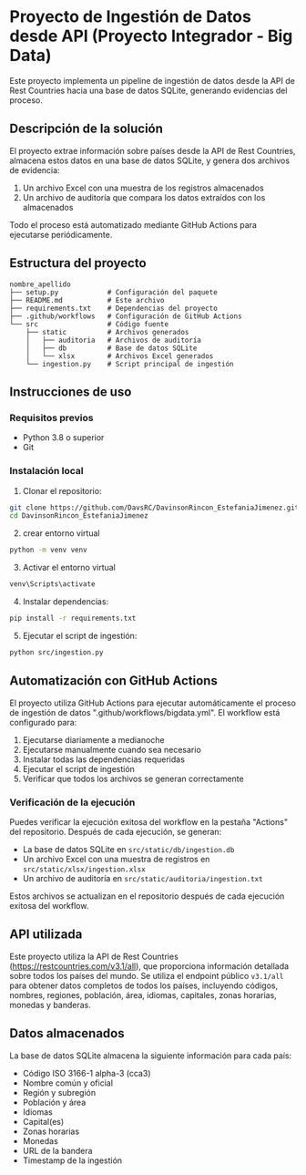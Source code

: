 # Proyecto de Ingestión de Datos desde API (Proyecto Integrador - Big Data)

Este proyecto implementa un pipeline de ingestión de datos desde la API de Rest Countries hacia una base de datos SQLite, generando evidencias del proceso.

## Descripción de la solución

El proyecto extrae información sobre países desde la API de Rest Countries, almacena estos datos en una base de datos SQLite, y genera dos archivos de evidencia:

1. Un archivo Excel con una muestra de los registros almacenados
2. Un archivo de auditoría que compara los datos extraídos con los almacenados

Todo el proceso está automatizado mediante GitHub Actions para ejecutarse periódicamente.

## Estructura del proyecto

```
nombre_apellido
├── setup.py            # Configuración del paquete
├── README.md           # Este archivo
├── requirements.txt    # Dependencias del proyecto
├── .github/workflows   # Configuración de GitHub Actions
└── src                 # Código fuente
    ├── static          # Archivos generados
    │   ├── auditoria   # Archivos de auditoría
    │   ├── db          # Base de datos SQLite
    │   └── xlsx        # Archivos Excel generados
    └── ingestion.py    # Script principal de ingestión
```

## Instrucciones de uso

### Requisitos previos

- Python 3.8 o superior
- Git

### Instalación local

1. Clonar el repositorio:

```bash
git clone https://github.com/DavsRC/DavinsonRincon_EstefaniaJimenez.git
cd DavinsonRincon_EstefaniaJimenez
```

2. crear entorno virtual

```bash
python -m venv venv
```

3. Activar el entorno virtual

```bash
venv\Scripts\activate
```

4. Instalar dependencias:

```bash
pip install -r requirements.txt
```

5. Ejecutar el script de ingestión:

```bash
python src/ingestion.py
```

## Automatización con GitHub Actions

El proyecto utiliza GitHub Actions para ejecutar automáticamente el proceso de ingestión de datos ".github/workflows/bigdata.yml". El workflow está configurado para:

1. Ejecutarse diariamente a medianoche
2. Ejecutarse manualmente cuando sea necesario
3. Instalar todas las dependencias requeridas
4. Ejecutar el script de ingestión
5. Verificar que todos los archivos se generan correctamente

### Verificación de la ejecución

Puedes verificar la ejecución exitosa del workflow en la pestaña "Actions" del repositorio. Después de cada ejecución, se generan:

- La base de datos SQLite en `src/static/db/ingestion.db`
- Un archivo Excel con una muestra de registros en `src/static/xlsx/ingestion.xlsx`
- Un archivo de auditoría en `src/static/auditoria/ingestion.txt`

Estos archivos se actualizan en el repositorio después de cada ejecución exitosa del workflow.

## API utilizada

Este proyecto utiliza la API de Rest Countries (https://restcountries.com/v3.1/all), que proporciona información detallada sobre todos los países del mundo. Se utiliza el endpoint público `v3.1/all` para obtener datos completos de todos los países, incluyendo códigos, nombres, regiones, población, área, idiomas, capitales, zonas horarias, monedas y banderas.

## Datos almacenados

La base de datos SQLite almacena la siguiente información para cada país:

- Código ISO 3166-1 alpha-3 (cca3)
- Nombre común y oficial
- Región y subregión
- Población y área
- Idiomas
- Capital(es)
- Zonas horarias
- Monedas
- URL de la bandera
- Timestamp de la ingestión
